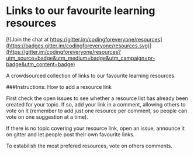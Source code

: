 # Links to our favourite learning resources

[![Join the chat at https://gitter.im/codingforeveryone/resources](https://badges.gitter.im/codingforeveryone/resources.svg)](https://gitter.im/codingforeveryone/resources?utm_source=badge&utm_medium=badge&utm_campaign=pr-badge&utm_content=badge)

A crowdsourced collection of links to our favourite learning resources.

###Instructions: How to add a resource link

First check the open issues to see whether a resource list has already been created for your topic. If so, add your link in a comment, allowing others to vote on it (remember to add just one resource per comment, so people can vote on one suggestion at a time).

If there is no topic covering your resource link, open an issue, announce it on gitter and let people post their own favourite links. 

To estabilish the most prefered resources, vote on others comments.


